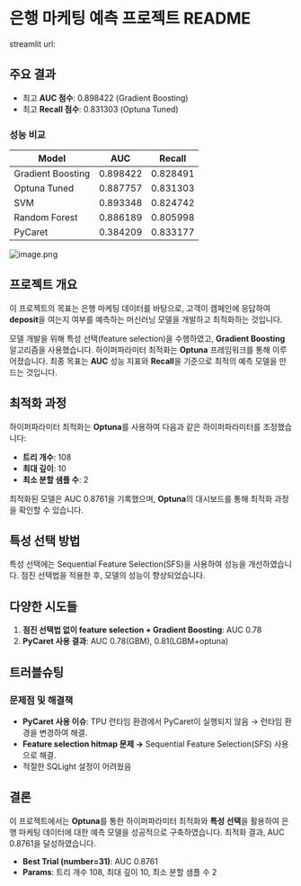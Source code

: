
# 은행 마케팅 예측 프로젝트 README

streamlit url:

## 주요 결과

- 최고 **AUC 점수**: 0.898422 (Gradient Boosting)
- 최고 **Recall 점수**: 0.831303 (Optuna Tuned)



### 성능 비교

| Model | AUC | Recall |
| --- | --- | --- |
| Gradient Boosting | 0.898422 | 0.828491 |
| Optuna Tuned | 0.887757 | 0.831303 |
| SVM | 0.893348 | 0.824742 |
| Random Forest | 0.886189 | 0.805998 |
| PyCaret | 0.384209 | 0.833177 |

![image.png](https://prod-files-secure.s3.us-west-2.amazonaws.com/29f4beeb-5a3b-4bdf-be4f-054ca428347f/8e10f184-39a8-4165-9d62-a9963579ddaf/image.png)



## 프로젝트 개요

이 프로젝트의 목표는 은행 마케팅 데이터를 바탕으로, 고객이 캠페인에 응답하여 **deposit**을 여는지 여부를 예측하는 머신러닝 모델을 개발하고 최적화하는 것입니다.

모델 개발을 위해 특성 선택(feature selection)을 수행하였고, **Gradient Boosting** 알고리즘을 사용했습니다. 하이퍼파라미터 최적화는 **Optuna** 프레임워크를 통해 이루어졌습니다. 최종 목표는 **AUC** 성능 지표와 **Recall**을 기준으로 최적의 예측 모델을 만드는 것입니다.



## 최적화 과정

하이퍼파라미터 최적화는 **Optuna**를 사용하여 다음과 같은 하이퍼파라미터를 조정했습니다:

- **트리 개수**: 108
- **최대 깊이**: 10
- **최소 분할 샘플 수**: 2

최적화된 모델은 AUC 0.8761을 기록했으며, **Optuna**의 대시보드를 통해 최적화 과정을 확인할 수 있습니다.



## 특성 선택 방법

특성 선택에는 Sequential Feature Selection(SFS)을 사용하여 성능을 개선하였습니다. 점진 선택법을 적용한 후, 모델의 성능이 향상되었습니다.



## 다양한 시도들

1. **점진 선택법 없이 feature selection + Gradient Boosting**: AUC 0.78
2. **PyCaret 사용 결과**: AUC 0.78(GBM), 0.81(LGBM+optuna)



## 트러블슈팅

### 문제점 및 해결책

- **PyCaret 사용 이슈**: TPU 런타임 환경에서 PyCaret이 실행되지 않음 → 런타임 환경을 변경하여 해결.
- **Feature selection hitmap 문제 →** Sequential Feature Selection(SFS) 사용으로 해결.
- 적절한 SQLight 설정이 어려웠음

## 결론

이 프로젝트에서는 **Optuna**를 통한 하이퍼파라미터 최적화와 **특성 선택**을 활용하여 은행 마케팅 데이터에 대한 예측 모델을 성공적으로 구축하였습니다. 최적화 결과, AUC 0.8761을 달성하였습니다.

- **Best Trial (number=31)**: AUC 0.8761
- **Params**: 트리 개수 108, 최대 깊이 10, 최소 분할 샘플 수 2
